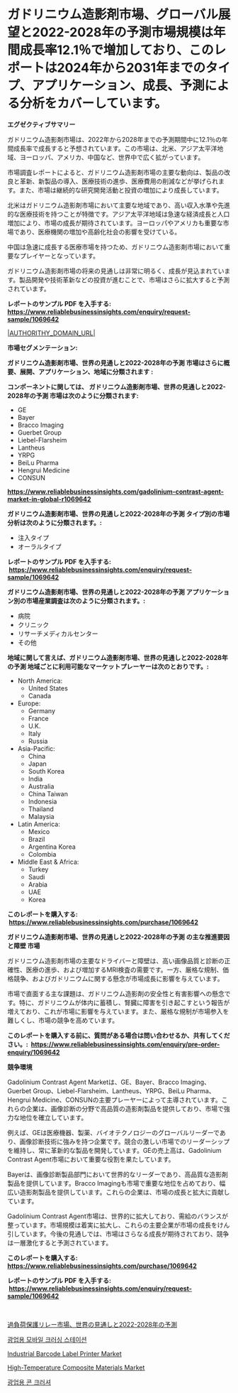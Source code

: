<p><h1>ガドリニウム造影剤市場、グローバル展望と2022-2028年の予測市場規模は年間成長率12.1％で増加しており、このレポートは2024年から2031年までのタイプ、アプリケーション、成長、予測による分析をカバーしています。</h1></p><p><strong>エグゼクティブサマリー</strong></p>
<p><p>ガドリニウム造影剤市場は、2022年から2028年までの予測期間中に12.1％の年間成長率で成長すると予想されています。この市場は、北米、アジア太平洋地域、ヨーロッパ、アメリカ、中国など、世界中で広く拡がっています。</p><p>市場調査レポートによると、ガドリニウム造影剤市場の主要な動向は、製品の改良と革新、新製品の導入、医療技術の進歩、医療費用の削減などが挙げられます。また、市場は継続的な研究開発活動と投資の増加により成長しています。</p><p>北米はガドリニウム造影剤市場において主要な地域であり、高い収入水準や先進的な医療技術を持つことが特徴です。アジア太平洋地域は急速な経済成長と人口増加により、市場の成長が期待されています。ヨーロッパやアメリカも重要な市場であり、医療機関の増加や高齢化社会の影響を受けている。</p><p>中国は急速に成長する医療市場を持つため、ガドリニウム造影剤市場において重要なプレイヤーとなっています。</p><p>ガドリニウム造影剤市場の将来の見通しは非常に明るく、成長が見込まれています。製品開発や技術革新などの投資が進むことで、市場はさらに拡大すると予測されています。</p></p>
<p><strong>レポートのサンプル PDF を入手する: <a href="https://www.reliablebusinessinsights.com/enquiry/request-sample/1069642">https://www.reliablebusinessinsights.com/enquiry/request-sample/1069642</a></strong></p>
<p><a href="|AUTHORITHY_DOMAIN_URL|">|AUTHORITHY_DOMAIN_URL|</a></p>
<p><strong>市場セグメンテーション:</strong></p>
<p><strong> ガドリニウム造影剤市場、世界の見通しと2022-2028年の予測 市場はさらに概要、展開、アプリケーション、地域に分類されます :</strong></p>
<p><strong>コンポーネントに関しては、 ガドリニウム造影剤市場、世界の見通しと2022-2028年の予測 市場は次のように分類されます: &nbsp;</strong></p>
<p><ul><li>GE</li><li>Bayer</li><li>Bracco Imaging</li><li>Guerbet Group</li><li>Liebel-Flarsheim</li><li>Lantheus</li><li>YRPG</li><li>BeiLu Pharma</li><li>Hengrui Medicine</li><li>CONSUN</li></ul></p>
<p><strong><a href="https://www.reliablebusinessinsights.com/gadolinium-contrast-agent-market-in-global-r1069642">https://www.reliablebusinessinsights.com/gadolinium-contrast-agent-market-in-global-r1069642</a></strong></p>
<p><strong> ガドリニウム造影剤市場、世界の見通しと2022-2028年の予測 タイプ別の市場分析は次のように分類されます。:</strong></p>
<p><ul><li>注入タイプ</li><li>オーラルタイプ</li></ul></p>
<p><strong>レポートのサンプル PDF を入手する: &nbsp;<a href="https://www.reliablebusinessinsights.com/enquiry/request-sample/1069642">https://www.reliablebusinessinsights.com/enquiry/request-sample/1069642</a></strong></p>
<p><strong> ガドリニウム造影剤市場、世界の見通しと2022-2028年の予測 アプリケーション別の市場産業調査は次のように分類されます。:</strong></p>
<p><ul><li>病院</li><li>クリニック</li><li>リサーチメディカルセンター</li><li>その他</li></ul></p>
<p><strong>地域に関して言えば、ガドリニウム造影剤市場、世界の見通しと2022-2028年の予測 地域ごとに利用可能なマーケットプレーヤーは次のとおりです。:</strong></p>
<p><ul>
    <li>
        North America:
        <ul>
            <li>United States</li>
            <li>Canada</li>
        </ul>
    </li>
    <li>
        Europe:
        <ul>
            <li>Germany</li>
            <li>France</li>
            <li>U.K.</li>
            <li>Italy</li>
            <li>Russia</li>
        </ul>
    </li>
    <li>
        Asia-Pacific:
        <ul>
            <li>China</li>
            <li>Japan</li>
            <li>South Korea</li>
            <li>India</li>
            <li>Australia</li>
            <li>China Taiwan</li>
            <li>Indonesia</li>
            <li>Thailand</li>
            <li>Malaysia</li>
        </ul>
    </li>
    <li>
        Latin America:
        <ul>
            <li>Mexico</li>
            <li>Brazil</li>
            <li>Argentina Korea</li>
            <li>Colombia</li>
        </ul>
    </li>
    <li>
        Middle East & Africa:
        <ul>
            <li>Turkey</li>
            <li>Saudi</li>
            <li>Arabia</li>
            <li>UAE</li>
            <li>Korea</li>
        </ul>
    </li>
    </ul></p>
<p><strong>このレポートを購入する: &nbsp;<a href="https://www.reliablebusinessinsights.com/purchase/1069642">https://www.reliablebusinessinsights.com/purchase/1069642</a></strong></p>
<p><strong>ガドリニウム造影剤市場、世界の見通しと2022-2028年の予測 の主な推進要因と障壁 市場</strong></p>
<p><p>ガドリニウム造影剤市場の主要なドライバーと障壁は、高い画像品質と診断の正確性、医療の進歩、および増加するMRI検査の需要です。一方、厳格な規制、価格競争、およびガドリニウムに関する懸念が市場成長に影響を与えています。</p><p>市場で直面する主な課題は、ガドリニウム造影剤の安全性と有害影響への懸念です。特に、ガドリニウムが体内に蓄積し、腎臓に障害を引き起こすという報告が増えており、これが市場に影響を与えています。また、厳格な規制が市場参入を難しくし、市場の競争を高めています。</p></p>
<p><strong>このレポートを購入する前に、質問がある場合は問い合わせるか、共有してください。:&nbsp; <a href="https://www.reliablebusinessinsights.com/enquiry/pre-order-enquiry/1069642">https://www.reliablebusinessinsights.com/enquiry/pre-order-enquiry/1069642</a></strong></p>
<p><strong>競争環境</strong></p>
<p><p>Gadolinium Contrast Agent Marketは、GE、Bayer、Bracco Imaging、Guerbet Group、Liebel-Flarsheim、Lantheus、YRPG、BeiLu Pharma、Hengrui Medicine、CONSUNの主要プレーヤーによって主導されています。これらの企業は、画像診断の分野で高品質の造影剤製品を提供しており、市場で強力な地位を確立しています。</p><p>例えば、GEは医療機器、製薬、バイオテクノロジーのグローバルリーダーであり、画像診断技術に強みを持つ企業です。競合の激しい市場でのリーダーシップを維持し、常に革新的な製品を開発しています。GEの売上高は、Gadolinium Contrast Agent市場において重要な役割を果たしています。</p><p>Bayerは、画像診断製品部門において世界的なリーダーであり、高品質な造影剤製品を提供しています。Bracco Imagingも市場で重要な地位を占めており、幅広い造影剤製品を提供しています。これらの企業は、市場の成長と拡大に貢献しています。</p><p>Gadolinium Contrast Agent市場は、世界的に拡大しており、需給のバランスが整っています。市場規模は着実に拡大し、これらの主要企業が市場の成長をけん引しています。今後の見通しでは、市場はさらなる成長が期待されており、競争は一層激化すると予測されています。</p></p>
<p><strong>このレポートを購入する: &nbsp; <a href="https://www.reliablebusinessinsights.com/purchase/1069642">https://www.reliablebusinessinsights.com/purchase/1069642</a></strong></p>
<p><strong>レポートのサンプル PDF を入手する: &nbsp;<a href="https://www.reliablebusinessinsights.com/enquiry/request-sample/1069642">https://www.reliablebusinessinsights.com/enquiry/request-sample/1069642</a></strong><strong></strong></p>
<p>&nbsp;</p>
<p><p><a href="https://github.com/MosesSpinka1914/Market-Research-Report-List-2/blob/main/3757773130994.md">過負荷保護リレー市場、世界の見通しと2022-2028年の予測</a></p><p><a href="https://github.com/DavidRobb19/Market-Research-Report-List-1/blob/main/5940592119414.md">광업용 모바일 크러싱 스테이션</a></p><p><a href="https://issuu.com/reportprime-2/docs/industrial-barcode-label-printer-market-size-2030.">Industrial Barcode Label Printer Market</a></p><p><a href="https://github.com/maudAbbott7/Market-Research-Report-List-1/blob/main/high-temperature-composite-materials-market.md">High-Temperature Composite Materials Market</a></p><p><a href="https://github.com/shade463/Market-Research-Report-List-1/blob/main/2815534119413.md">광업용 콘 크러셔</a></p></p>